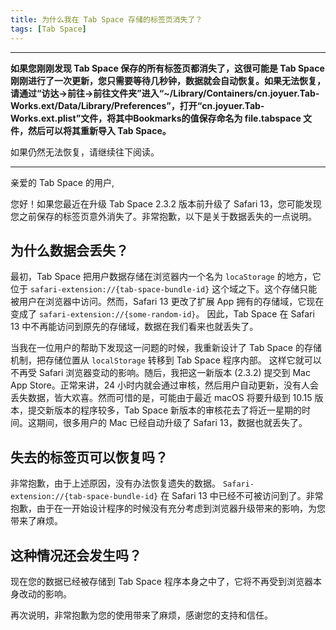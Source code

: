 ```yaml
---
title: 为什么我在 Tab Space 存储的标签页消失了？
tags: [Tab Space]
---
```




---

**如果您刚刚发现 Tab Space 保存的所有标签页都消失了，这很可能是 Tab Space 刚刚进行了一次更新，您只需要等待几秒钟，数据就会自动恢复。如果无法恢复，请通过“访达->前往->前往文件夹”进入“~/Library/Containers/cn.joyuer.Tab-Works.ext/Data/Library/Preferences”，打开“cn.joyuer.Tab-Works.ext.plist”文件，将其中Bookmarks的值保存命名为 file.tabspace 文件，然后可以将其重新导入 Tab Space。**

如果仍然无法恢复，请继续往下阅读。

---



亲爱的 Tab Space 的用户,

您好！如果您最近在升级 Tab Space 2.3.2 版本前升级了 Safari 13，您可能发现您之前保存的标签页意外消失了。非常抱歉，以下是关于数据丢失的一点说明。

## 为什么数据会丢失？

最初，Tab Space 把用户数据存储在浏览器内一个名为 `locaStorage` 的地方，它位于 `safari-extension://{tab-space-bundle-id}` 这个域之下。这个存储只能被用户在浏览器中访问。然而，Safari 13 更改了扩展 App 拥有的存储域，它现在变成了 `safari-extension://{some-random-id}`。 因此，Tab Space 在 Safari 13 中不再能访问到原先的存储域，数据在我们看来也就丢失了。

当我在一位用户的帮助下发现这一问题的时候，我重新设计了 Tab Space 的存储机制，把存储位置从 `localStorage` 转移到 Tab Space 程序内部。 这样它就可以不再受 Safari 浏览器变动的影响。随后，我把这一新版本 (2.3.2) 提交到 Mac App Store。正常来讲，24 小时内就会通过审核，然后用户自动更新，没有人会丢失数据，皆大欢喜。然而可惜的是，可能由于最近 macOS 将要升级到 10.15 版本，提交新版本的程序较多，Tab Space 新版本的审核花去了将近一星期的时间。这期间，很多用户的 Mac 已经自动升级了 Safari 13，数据也就丢失了。

## 失去的标签页可以恢复吗？

非常抱歉，由于上述原因，没有办法恢复遗失的数据。 `Safari-extension://{tab-space-bundle-id}` 在 Safari 13 中已经不可被访问到了。非常抱歉，由于在一开始设计程序的时候没有充分考虑到浏览器升级带来的影响，为您带来了麻烦。

## 这种情况还会发生吗？

现在您的数据已经被存储到 Tab Space 程序本身之中了，它将不再受到浏览器本身改动的影响。

再次说明，非常抱歉为您的使用带来了麻烦，感谢您的支持和信任。
